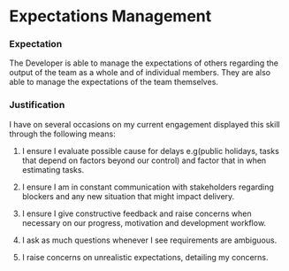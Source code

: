 # Expectations Management

### Expectation
The Developer is able to manage the expectations of others regarding the output of the team as a whole and of individual members. They are also able to manage the expectations of the team themselves.

### Justification
I have on several occasions on my current engagement displayed this skill through the following means:


1. I ensure I evaluate possible cause for delays e.g(public holidays, tasks that depend on factors beyond our control) and factor that in when estimating tasks.

2. I ensure I am in constant communication with stakeholders regarding blockers and any new situation that might impact delivery.

3. I ensure I give constructive feedback and raise concerns when necessary on our progress, motivation and development workflow.

4. I ask as much questions whenever I see requirements are ambiguous.

5. I raise concerns on unrealistic expectations, detailing my concerns.

